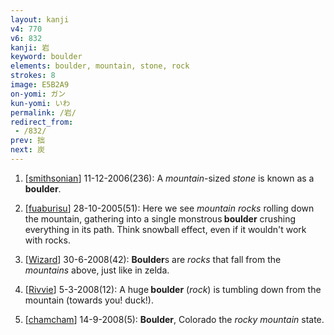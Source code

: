 ```yaml
---
layout: kanji
v4: 770
v6: 832
kanji: 岩
keyword: boulder
elements: boulder, mountain, stone, rock
strokes: 8
image: E5B2A9
on-yomi: ガン
kun-yomi: いわ
permalink: /岩/
redirect_from:
 - /832/
prev: 拙
next: 炭
---
```


1) [<a href="http://kanji.koohii.com/profile/smithsonian">smithsonian</a>] 11-12-2006(236): A <em>mountain</em>-sized <em>stone</em> is known as a<strong> boulder</strong>.

2) [<a href="http://kanji.koohii.com/profile/fuaburisu">fuaburisu</a>] 28-10-2005(51): Here we see <em>mountain rocks</em> rolling down the mountain, gathering into a single monstrous<strong> boulder</strong> crushing everything in its path. Think snowball effect, even if it wouldn&#039;t work with rocks.

3) [<a href="http://kanji.koohii.com/profile/Wizard">Wizard</a>] 30-6-2008(42): <strong>Boulder</strong>s are <em>rocks</em> that fall from the <em>mountains</em> above, just like in zelda.

4) [<a href="http://kanji.koohii.com/profile/Rivvie">Rivvie</a>] 5-3-2008(12): A huge<strong> boulder</strong> (<em>rock</em>) is tumbling down from the mountain (towards you! duck!).

5) [<a href="http://kanji.koohii.com/profile/chamcham">chamcham</a>] 14-9-2008(5): <strong>Boulder</strong>, Colorado the <em>rocky mountain</em> state.

